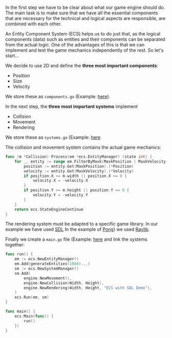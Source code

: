 In the first step we have to be clear about what our game engine should do.
The main task is to make sure that we have all the essential components that are necessary for the technical and logical aspects 
are responsible, are combined with each other.

An Entity Component System (ECS) helps us to do just that, as the logical components (data) such as entities and their components
can be separated from the actual logic. 
One of the advantages of this is that we can implement and test the game mechanics independently of the rest.
So let's start...

We decide to use 2D and define the **three most important components**:
* Position
* Size
* Velocity

We store these as <code>components.go</code> (Example: [here](https://github.com/andygeiss/ecs/examples/engine/components.go)).

In the next step, the **three most important systems** implement
* Collision
* Movement
* Rendering

We store these as <code>systems.go</code> (Example: [here](https://github.com/andygeiss/ecs/examples/engine/systems.go)

The collision and movement system contains the actual game mechanics:

```go
func (m *Collision) Process(em *ecs.EntityManager) (state int) {
	for _, entity := range em.FilterByMask(MaskPosition | MaskVelocity) {
		position := entity.Get(MaskPosition).(*Position)
		velocity := entity.Get(MaskVelocity).(*Velocity)
		if position.X >= m.width || position.X <= 0 {
			velocity.X = -velocity.X
		}
		if position.Y >= m.height || position.Y <= 0 {
			velocity.Y = -velocity.Y
		}
	}
	return ecs.StateEngineContinue
}
```
The rendering system must be adapted to a specific game library.
In our example we have used [SDL](https://github.com/veandco/go-sdl2)
In the example of [Pong](https://github.com/andygeiss/ecs-pong)) we used [Raylib](https://github.com/gen2brain/raylib-go).

Finally we create a <code>main.go</code> file (Example: [here](https://github.com/andygeiss/ecs/examples/main.go)
and link the systems together:

```go
func run() {
	em := ecs.NewEntityManager()
	em.Add(generateEntities(1000)...)
	sm := ecs.NewSystemManager()
	sm.Add(
		engine.NewMovement(),
		engine.NewCollision(Width, Height),
		engine.NewRendering(Width, Height, "ECS with SDL Demo"),
	)
	ecs.Run(em, sm)
}

func main() {
	ecs.Main(func() {
		run()
	})
}
```
